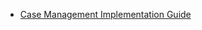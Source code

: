 * [Case Management Implementation Guide](https://blog.bessereau.eu/assets/pdfs/salesforce_case_implementation_guide.pdf)
